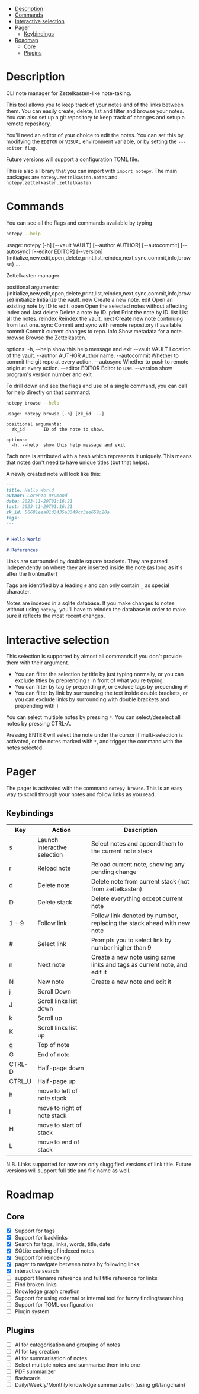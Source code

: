 <!--toc:start-->
- [Description](#description)
- [Commands](#commands)
- [Interactive selection](#interactive-selection)
- [Pager](#pager)
  - [Keybindings](#keybindings)
- [Roadmap](#roadmap)
  - [Core](#core)
  - [Plugins](#plugins)
<!--toc:end-->

# Description

CLI note manager for Zettelkasten-like note-taking.

This tool allows you to keep track of your notes and of the links between them. You can easily create, delete, list and filter and browse your notes. You can also set up a git repository to keep track of changes and setup a remote repository.

You'll need an editor of your choice to edit the notes. You can set this by modifying the `EDITOR` or `VISUAL` environment variable, or by setting the `---editor flag`.

Future versions will support a configuration TOML file.

This is also a library that you can import with `import notepy`. The main packages are `notepy.zettelkasten.notes` and `notepy.zettelkasten.zettelkasten`

# Commands
You can see all the flags and commands available by typing

```bash
notepy --help
```

  usage: notepy [-h] [--vault VAULT] [--author AUTHOR] [--autocommit]
                [--autosync] [--editor EDITOR] [--version]
                {initialize,new,edit,open,delete,print,list,reindex,next,sync,commit,info,browse}
                ...

  Zettelkasten manager

  positional arguments:
    {initialize,new,edit,open,delete,print,list,reindex,next,sync,commit,info,browse}
      initialize          Initialize the vault.
      new                 Create a new note.
      edit                Open an existing note by ID to edit.
      open                Open the selected notes without affecting index and
                          .last
      delete              Delete a note by ID.
      print               Print the note by ID.
      list                List all the notes.
      reindex             Reindex the vault.
      next                Create new note continuing from last one.
      sync                Commit and sync with remote repository if available.
      commit              Commit current changes to repo.
      info                Show metadata for a note.
      browse              Browse the Zettelkasten.

  options:
    -h, --help            show this help message and exit
    --vault VAULT         Location of the vault.
    --author AUTHOR       Author name.
    --autocommit          Whether to commit the git repo at every action.
    --autosync            Whether to push to remote origin at every action.
    --editor EDITOR       Editor to use.
    --version             show program's version number and exit


To drill down and see the flags and use of a single command, you can call for help directly on that command:

```bash
notepy browse --help
```

    usage: notepy browse [-h] [zk_id ...]

    positional arguments:
      zk_id       ID of the note to show.

    options:
      -h, --help  show this help message and exit


Each note is attributed with a hash which represents it uniquely. This means that notes don't need to have unique titles (but that helps).

A newly created note will look like this:

```markdown
---
title: Hello World
author: Lorenzo Drumond
date: 2023-11-29T01:16:21
last: 2023-11-29T01:16:21
zk_id: 56681eea01d3435a3349cf3ee659c20a
tags:
---


# Hello World

# References
```

Links are surrounded by double square brackets. They are parsed independently on where they are inserted inside the note (as long as it's after the frontmatter)

Tags are identified by a leading `#` and can only contain `_` as special character.

Notes are indexed in a sqlite database. If you make changes to notes without using `notepy`, you'll have to reindex the database in order to make sure it reflects the most recent changes.

# Interactive selection

This selection is supported by almost all commands if you don't provide them with their argument.

- You can filter the selection by title by just typing normally, or you can exclude titles by preprending `!` in front of what you're typing.
- You can filter by tag by prepending `#`, or exclude tags by prepending `#!`
- You can filter by link by surrounding the text inside double brackets, or you can exclude links by surrounding with double brackets and prepending with `!`

You can select multiple notes by pressing `*`. You can select/deselect all notes by pressing CTRL-A.

Pressing ENTER will select the note under the cursor if multi-selection is activated, or the notes marked with `*`, and trigger the command with the notes selected.

# Pager

The pager is activated with the command `notepy browse`. This is an easy way to scroll through your notes and follow links as you read.

## Keybindings

| Key | Action | Description |
|-----|--------|-------------|
| s | Launch interactive selection | Select notes and append them to the current note stack |
| r | Reload note | Reload current note, showing any pending change |
| d | Delete note | Delete note from current stack (not from zettelkasten) |
| D | Delete stack | Delete everything except current note |
| 1 - 9 | Follow link | Follow link denoted by number, replacing the stack ahead with new note |
| # | Select link | Prompts you to select link by number higher than 9 |
| n | Next note | Create a new note using same links and tags as current note, and edit it |
| N | New note | Create a new note and edit it |
| j | Scroll Down ||
| J | Scroll links list down ||
| k | Scroll up ||
| K | Scroll links list up ||
| g | Top of note ||
| G | End of note ||
| CTRL-D | Half-page down ||
| CTRL_U | Half-page up ||
| h | move to left of note stack ||
| l | move to right of note stack ||
| H | move to start of stack ||
| L | move to end of stack ||

N.B. Links supported for now are only sluggified versions of link title. Future versions will support full title and file name as well.


# Roadmap

## Core
- [x] Support for tags
- [x] Support for backlinks
- [x] Search for tags, links, words, title, date
- [x] SQLite caching of indexed notes
- [x] Support for reindexing
- [x] pager to navigate between notes by following links
- [x] interactive search
- [ ] support filename reference and full title reference for links
- [ ] Find broken links
- [ ] Knowledge graph creation
- [ ] Support for using external or internal tool for fuzzy finding/searching
- [ ] Support for TOML configuration
- [ ] Plugin system

## Plugins
- [ ] AI for categorisation and grouping of notes
- [ ] AI for tag creation
- [ ] AI for summarisation of notes
- [ ] Select multiple notes and summarise them into one
- [ ] PDF summarizer
- [ ] flashcards
- [ ] Daily/Weekly/Monthly knowledge summarization (using git/langchain)
